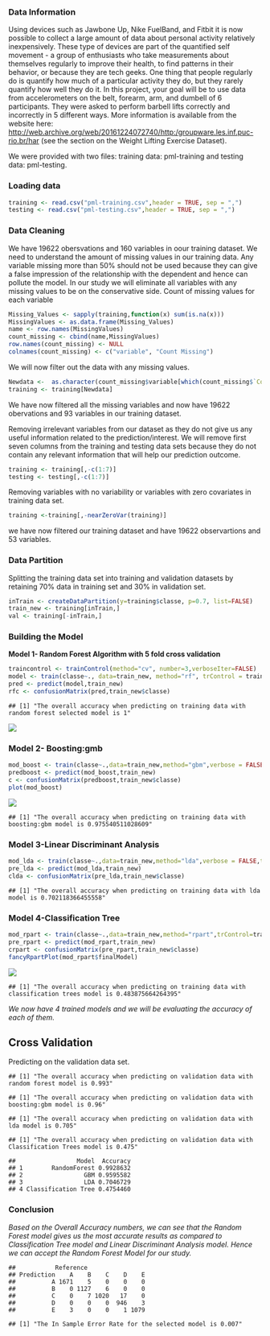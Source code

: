 ### Data Information

Using devices such as Jawbone Up, Nike FuelBand, and Fitbit it is now possible to collect a large amount of data about personal activity relatively inexpensively. These type of devices are part of the quantified self movement - a group of enthusiasts who take measurements about themselves regularly to improve their health, to find patterns in their behavior, or because they are tech geeks. One thing that people regularly do is quantify how much of a particular activity they do, but they rarely quantify how well they do it. In this project, your goal will be to use data from accelerometers on the belt, forearm, arm, and dumbell of 6 participants. They were asked to perform barbell lifts correctly and incorrectly in 5 different ways. More information is available from the website here: <http://web.archive.org/web/20161224072740/http:/groupware.les.inf.puc-rio.br/har> (see the section on the Weight Lifting Exercise Dataset).

We were provided with two files: training data: pml-training and testing data: pml-testing.

### Loading data

``` r
training <- read.csv("pml-training.csv",header = TRUE, sep = ",")
testing <- read.csv("pml-testing.csv",header = TRUE, sep = ",")
```

### Data Cleaning

We have 19622 obersvations and 160 variables in oour training dataset. We need to understand the amount of missing values in our training data. Any variable missing more than 50% should not be used because they can give a false impression of the relationship with the dependent and hence can pollute the model. In our study we will eliminate all variables with any missing values to be on the conservative side. Count of missing values for each variable

``` r
Missing_Values <- sapply(training,function(x) sum(is.na(x)))
MissingValues <- as.data.frame(Missing_Values)
name <- row.names(MissingValues)
count_missing <- cbind(name,MissingValues)
row.names(count_missing) <- NULL
colnames(count_missing) <- c("variable", "Count Missing")
```

We will now filter out the data with any missing values.

``` r
Newdata <-  as.character(count_missing$variable[which(count_missing$`Count Missing`<=1)])
training <- training[Newdata]
```

We have now filtered all the missing variables and now have 19622 obervations and 93 variables in our training dataset.

Removing irrelevant variables from our dataset as they do not give us any useful information related to the prediction/interest. We will remove first seven columns from the training and testing data sets because they do not contain any relevant information that will help our prediction outcome.

``` r
training <- training[,-c(1:7)]
testing <- testing[,-c(1:7)]
```

Removing variables with no variability or variables with zero covariates in training data set.

``` r
training <-training[,-nearZeroVar(training)]
```

we have now filtered our training dataset and have 19622 observartions and 53 variables.

### Data Partition

Splitting the training data set into training and validation datasets by retaining 70% data in training set and 30% in validation set.

``` r
inTrain <- createDataPartition(y=training$classe, p=0.7, list=FALSE)
train_new <- training[inTrain,]
val <- training[-inTrain,]
```

### Building the Model

**Model 1- Random Forest Algorithm with 5 fold cross validation**

``` r
traincontrol <- trainControl(method="cv", number=3,verboseIter=FALSE)
model <- train(classe~., data=train_new, method="rf", trControl = traincontrol)
pred <- predict(model,train_new)
rfc <- confusionMatrix(pred,train_new$classe)
```

    ## [1] "The overall accuracy when predicting on training data with random forest selected model is 1"

![](MachineLearningRMarkdown_files/figure-markdown_github/unnamed-chunk-8-1.png)

### Model 2- Boosting:gmb

``` r
mod_boost <- train(classe~.,data=train_new,method="gbm",verbose = FALSE,trControl=traincontrol)
predboost <- predict(mod_boost,train_new)
c <- confusionMatrix(predboost,train_new$classe)
plot(mod_boost)
```

![](MachineLearningRMarkdown_files/figure-markdown_github/unnamed-chunk-9-1.png)

    ## [1] "The overall accuracy when predicting on training data with boosting:gbm model is 0.975540511028609"

### Model 3-Linear Discriminant Analysis

``` r
mod_lda <- train(classe~.,data=train_new,method="lda",verbose = FALSE,trControl=traincontrol)
pre_lda <- predict(mod_lda,train_new)
clda <- confusionMatrix(pre_lda,train_new$classe)
```

    ## [1] "The overall accuracy when predicting on training data with lda model is 0.702118366455558"

### Model 4-Classification Tree

``` r
mod_rpart <- train(classe~.,data=train_new,method="rpart",trControl=traincontrol)
pre_rpart <- predict(mod_rpart,train_new)
crpart <- confusionMatrix(pre_rpart,train_new$classe)
fancyRpartPlot(mod_rpart$finalModel)
```

![](MachineLearningRMarkdown_files/figure-markdown_github/unnamed-chunk-13-1.png)

    ## [1] "The overall accuracy when predicting on training data with classification trees model is 0.483875664264395"

*We now have 4 trained models and we will be evaluating the accuracy of each of them.*

Cross Validation
----------------

Predicting on the validation data set.

    ## [1] "The overall accuracy when predicting on validation data with random forest model is 0.993"

    ## [1] "The overall accuracy when predicting on validation data with boosting:gbm model is 0.96"

    ## [1] "The overall accuracy when predicting on validation data with lda model is 0.705"

    ## [1] "The overall accuracy when predicting on validation data with Classification Trees model is 0.475"

    ##                 Model  Accuracy
    ## 1        RandomForest 0.9928632
    ## 2                 GBM 0.9595582
    ## 3                 LDA 0.7046729
    ## 4 Classification Tree 0.4754460

### Conclusion

*Based on the Overall Accuracy numbers, we can see that the Random Forest model gives us the most accurate results as compared to Classification Tree model and Linear Discriminant Analysis model. Hence we can accept the Random Forest Model for our study.*

    ##           Reference
    ## Prediction    A    B    C    D    E
    ##          A 1671    5    0    0    0
    ##          B    0 1127    6    0    0
    ##          C    0    7 1020   17    0
    ##          D    0    0    0  946    3
    ##          E    3    0    0    1 1079

    ## [1] "The In Sample Error Rate for the selected model is 0.007"
